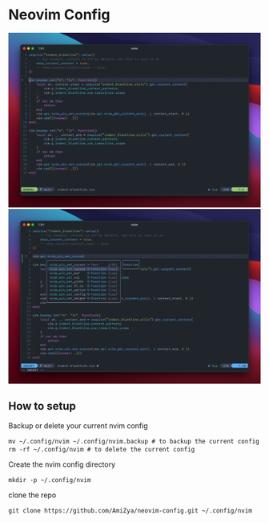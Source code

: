 # Neovim Config

![Showcase 1](images/showcase1.png)
![Showcase 2](images/showcase2.png)

## How to setup

Backup or delete your current nvim config

```
mv ~/.config/nvim ~/.config/nvim.backup # to backup the current config
rm -rf ~/.config/nvim # to delete the current config
```

Create the nvim config directory

```
mkdir -p ~/.config/nvim
```

clone the repo

```
git clone https://github.com/AmiZya/neovim-config.git ~/.config/nvim
```
